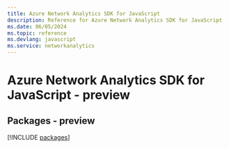 ```yaml
---
title: Azure Network Analytics SDK for JavaScript
description: Reference for Azure Network Analytics SDK for JavaScript
ms.date: 06/05/2024
ms.topic: reference
ms.devlang: javascript
ms.service: networkanalytics
---
```

# Azure Network Analytics SDK for JavaScript - preview
## Packages - preview
[!INCLUDE [packages](network-analytics-index.md)]